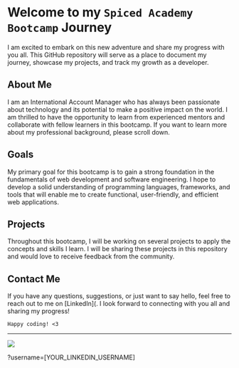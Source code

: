 # Welcome to my `Spiced Academy Bootcamp` Journey

I am excited to embark on this new adventure and share my progress with you all. This GitHub repository will serve as a place to document my journey, showcase my projects, and track my growth as a developer.

## About Me

I am an International Account Manager who has always been passionate about technology and its potential to make a positive impact on the world. I am thrilled to have the opportunity to learn from experienced mentors and collaborate with fellow learners in this bootcamp. If you want to learn more about my professional background, please scroll down.

## Goals

My primary goal for this bootcamp is to gain a strong foundation in the fundamentals of web development and software engineering. I hope to develop a solid understanding of programming languages, frameworks, and tools that will enable me to create functional, user-friendly, and efficient web applications.


## Projects

Throughout this bootcamp, I will be working on several projects to apply the concepts and skills I learn. I will be sharing these projects in this repository and would love to receive feedback from the community.

## Contact Me

If you have any questions, suggestions, or just want to say hello, feel free to reach out to me on [LinkedIn](. I look forward to connecting with you all and sharing my progress!

`Happy coding! <3`

---

<img src="[[YOUR_VERCEL_PROJECT_DOMAIN](https://denescsaszar-w92e.vercel.app/)]/[METHOD]?username=[denescsaszar]" />

?username=[YOUR_LINKEDIN_USERNAME]


